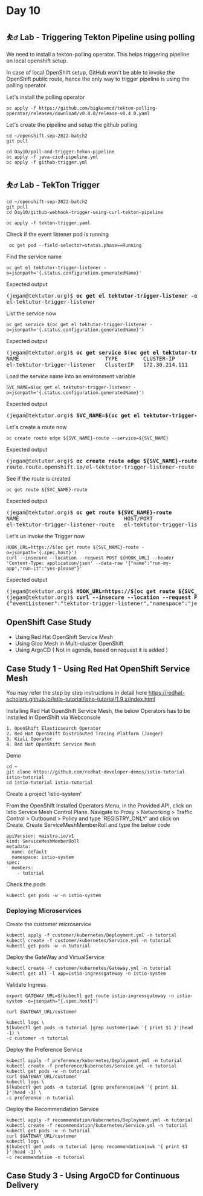 # Day 10

## ⛹️‍♂️ Lab - Triggering Tekton Pipeline using polling

We need to install a tekton-polling operator.  This helps triggering pipeline on local openshift setup.

In case of local OpenShift setup, GitHub won't be able to invoke the OpenShift public route, hence the only way to trigger pipeline is using the polling operator.

Let's install the polling operator
```
oc apply -f https://github.com/bigkevmcd/tekton-polling-operator/releases/download/v0.4.0/release-v0.4.0.yaml
```

Let's create the pipeline and setup the github polling
```
cd ~/openshift-sep-2022-batch2
git pull

cd Day10/poll-and-trigger-tekon-pipeline
oc apply -f java-cicd-pipeline.yml
oc apply -f github-trigger.yml
```

## ⛹️‍♂️ Lab - TekTon Trigger
```
cd ~/openshift-sep-2022-batch2
git pull
cd Day10/github-webhook-trigger-using-curl-tekton-pipeline

oc apply -f tekton-trigger.yaml
```

Check if the event listener pod is running
```
 oc get pod --field-selector=status.phase==Running
```

Find the service name
```
oc get el tektutor-trigger-listener -o=jsonpath='{.status.configuration.generatedName}'
```

Expected output
<pre>
(jegan@tektutor.org)$ <b>oc get el tektutor-trigger-listener -o=jsonpath='{.status.configuration.generatedName}'</b>
el-tektutor-trigger-listener
</pre>

List the service now
```
oc get service $(oc get el tektutor-trigger-listener -o=jsonpath='{.status.configuration.generatedName}')
```

Expected output
<pre>
(jegan@tektutor.org)$ <b>oc get service $(oc get el tektutor-trigger-listener -o=jsonpath='{.status.configuration.generatedName}')</b>
NAME                           TYPE        CLUSTER-IP       EXTERNAL-IP   PORT(S)             AGE
el-tektutor-trigger-listener   ClusterIP   172.30.214.111   <none>        8080/TCP,9000/TCP   3m58s
</pre>

Load the service name into an environment variable
```
SVC_NAME=$(oc get el tektutor-trigger-listener -o=jsonpath='{.status.configuration.generatedName}')
```

Expected output
<pre>
(jegan@tektutor.org)$ <b>SVC_NAME=$(oc get el tektutor-trigger-listener -o=jsonpath='{.status.configuration.generatedName}')</b>
</pre>

Let's create a route now
```
oc create route edge ${SVC_NAME}-route --service=${SVC_NAME}
```

Expected output
<pre>
(jegan@tektutor.org)$ <b>oc create route edge ${SVC_NAME}-route --service=${SVC_NAME}</b>
route.route.openshift.io/el-tektutor-trigger-listener-route created
</pre>

See if the route is created
```
oc get route ${SVC_NAME}-route
```

Expected output
<pre>
(jegan@tektutor.org)$ <b>oc get route ${SVC_NAME}-route</b>
NAME                                 HOST/PORT                                                        PATH   SERVICES                       PORT            TERMINATION   WILDCARD
el-tektutor-trigger-listener-route   el-tektutor-trigger-listener-route-jegan.apps.ocp.tektutor.org          el-tektutor-trigger-listener   http-listener   edge          None
</pre>

Let's us invoke the Trigger now
```
HOOK_URL=https://$(oc get route ${SVC_NAME}-route -o=jsonpath='{.spec.host}')
curl --insecure --location --request POST ${HOOK_URL} --header 'Content-Type: application/json' --data-raw '{"name":"run-my-app","run-it":"yes-please"}'
```

Expected output
<pre>
(jegan@tektutor.org)$ <b>HOOK_URL=https://$(oc get route ${SVC_NAME}-route -o=jsonpath='{.spec.host}')</b>
(jegan@tektutor.org)$ <b>curl --insecure --location --request POST ${HOOK_URL} --header 'Content-Type: application/json' --data '{"name":"run-my-app","run-it":"yes-please"}'</b>
{"eventListener":"tektutor-trigger-listener","namespace":"jegan","eventListenerUID":"778e9325-11b9-488a-81ef-e8b05866cc16","eventID":"ed729332-efb5-4e6b-95ef-565480db0f58"}
</pre>

## OpenShift Case Study
- Using Red Hat OpenShift Service Mesh
- Using Gloo Mesh in Multi-cluster OpenShift 
- Using ArgoCD ( Not in agenda, based on request it is added )

## Case Study 1 - Using Red Hat OpenShift Service Mesh
You may refer the step by step instructions in detail here https://redhat-scholars.github.io/istio-tutorial/istio-tutorial/1.9.x/index.html

Installing Red Hat OpenShift Service Mesh, the below Operators has to be installed in OpenShift via Webconsole
```
1. OpenShift Elasticsearch Operator
2. Red Hat OpenShift Distributed Tracing Platform (Jaeger)
3. Kiali Operator
4. Red Hat OpenShift Service Mesh
```

Demo
```
cd ~
git clone https://github.com/redhat-developer-demos/istio-tutorial istio-tutorial
cd istio-tutorial istio-tutorial
```

Create a project 'istio-system'

From the OpenShift Installed Operators Menu, in the Provided API, click on Istio Service Mesh Control Plane.
Navigate to Proxy > Networking > Traffic Control > Outbound > Policy and type 'REGISTRY_ONLY' and click on Create. Create ServiceMeshMemberRoll and type the below code
```
apiVersion: maistra.io/v1
kind: ServiceMeshMemberRoll
metadata:
  name: default
  namespace: istio-system
spec:
  members:
    - tutorial
```

Check the pods
```
kubectl get pods -w -n istio-system
```

### Deploying Microservices

Create the customer microservice
```
kubectl apply -f customer/kubernetes/Deployment.yml -n tutorial
kubectl create -f customer/kubernetes/Service.yml -n tutorial
kubectl get pods -w -n tutorial
```

Deploy the GateWay and VirtualService
```
kubectl create -f customer/kubernetes/Gateway.yml -n tutorial
kubectl get all -l app=istio-ingressgateway -n istio-system
```

Validate Ingress
```
export GATEWAY_URL=$(kubectl get route istio-ingressgateway -n istio-system -o=jsonpath="{.spec.host}")

curl $GATEWAY_URL/customer

kubectl logs \
$(kubectl get pods -n tutorial |grep customer|awk '{ print $1 }'|head -1) \
-c customer -n tutorial
```

Deploy the Preference Service
```
kubectl apply -f preference/kubernetes/Deployment.yml -n tutorial
kubectl create -f preference/kubernetes/Service.yml -n tutorial
kubectl get pods -w -n tutorial
curl $GATEWAY_URL/customer
kubectl logs \
$(kubectl get pods -n tutorial |grep preference|awk '{ print $1 }'|head -1) \
-c preference -n tutorial
```

Deploy the Recommendation Service
```
kubectl apply -f recommendation/kubernetes/Deployment.yml -n tutorial
kubectl create -f recommendation/kubernetes/Service.yml -n tutorial
kubectl get pods -w -n tutorial
curl $GATEWAY_URL/customer
kubectl logs \
$(kubectl get pods -n tutorial |grep recommendation|awk '{ print $1 }'|head -1) \
-c recommendation -n tutorial
```
## Case Study 3 - Using ArgoCD for Continuous Delivery



